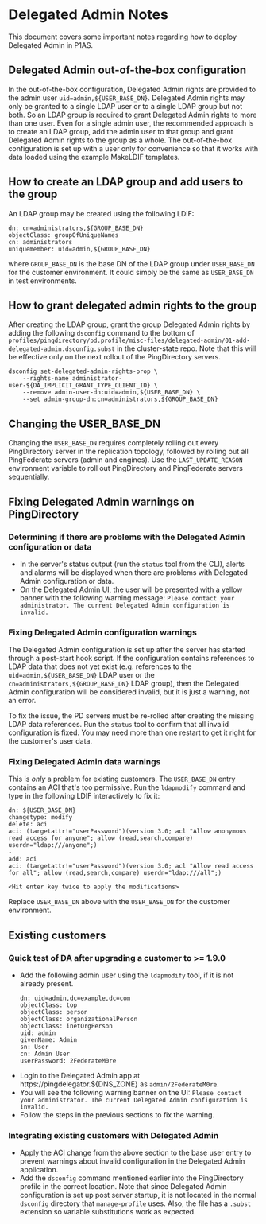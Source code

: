 # Delegated Admin Notes

This document covers some important notes regarding how to deploy Delegated Admin in P1AS.

## Delegated Admin out-of-the-box configuration

In the out-of-the-box configuration, Delegated Admin rights are provided to the admin user `uid=admin,${USER_BASE_DN}`. 
Delegated Admin rights may only be granted to a single LDAP user or to a single LDAP group but not both. So an LDAP 
group is required to grant Delegated Admin rights to more than one user. Even for a single admin user, the recommended 
approach is to create an LDAP group, add the admin user to that group and grant Delegated Admin rights to the group 
as a whole. The out-of-the-box configuration is set up with a user only for convenience so that it works with data 
loaded using the example MakeLDIF templates. 

## How to create an LDAP group and add users to the group

An LDAP group may be created using the following LDIF:

```shell
dn: cn=administrators,${GROUP_BASE_DN}
objectClass: groupOfUniqueNames
cn: administrators
uniquemember: uid=admin,${GROUP_BASE_DN}
```

where `GROUP_BASE_DN` is the base DN of the LDAP group under `USER_BASE_DN` for the customer environment. It could 
simply be the same as `USER_BASE_DN` in test environments.

## How to grant delegated admin rights to the group

After creating the LDAP group, grant the group Delegated Admin rights by adding the following `dsconfig` command to 
the bottom of `profiles/pingdirectory/pd.profile/misc-files/delegated-admin/01-add-delegated-admin.dsconfig.subst` in 
the cluster-state repo. Note that this will be effective only on the next rollout of the PingDirectory servers.

```shell
dsconfig set-delegated-admin-rights-prop \
    --rights-name administrator-user-${DA_IMPLICIT_GRANT_TYPE_CLIENT_ID} \
    --remove admin-user-dn:uid=admin,${USER_BASE_DN} \
    --set admin-group-dn:cn=administrators,${GROUP_BASE_DN}
```

## Changing the USER_BASE_DN

Changing the `USER_BASE_DN` requires completely rolling out every PingDirectory server in the replication topology, 
followed by rolling out all PingFederate servers (admin and engines). Use the `LAST_UPDATE_REASON` environment 
variable to roll out PingDirectory and PingFederate servers sequentially.

## Fixing Delegated Admin warnings on PingDirectory

### Determining if there are problems with the Delegated Admin configuration or data 

- In the server's status output (run the `status` tool from the CLI), alerts and alarms will be displayed when there are
  problems with Delegated Admin configuration or data.
- On the Delegated Admin UI, the user will be presented with a yellow banner with the following warning message:
`Please contact your administrator. The current Delegated Admin configuration is invalid.`

### Fixing Delegated Admin configuration warnings

The Delegated Admin configuration is set up after the server has started through a post-start hook script. If the 
configuration contains references to LDAP data that does not yet exist (e.g. references to the 
`uid=admin,${USER_BASE_DN}` LDAP user or the `cn=administrators,${GROUP_BASE_DN}` LDAP group), then the Delegated Admin 
configuration will be considered invalid, but it is just a warning, not an error. 

To fix the issue, the PD servers must be re-rolled after creating the missing LDAP data references. Run the `status` 
tool to confirm that all invalid configuration is fixed. You may need more than one restart to get it right for the 
customer's user data.

### Fixing Delegated Admin data warnings

This is *only* a problem for existing customers. The `USER_BASE_DN` entry contains an ACI that's too permissive. Run 
the `ldapmodify` command and type in the following LDIF interactively to fix it:

```shell
dn: ${USER_BASE_DN}
changetype: modify
delete: aci
aci: (targetattr!="userPassword")(version 3.0; acl "Allow anonymous read access for anyone"; allow (read,search,compare) userdn="ldap:///anyone";)
-
add: aci
aci: (targetattr!="userPassword")(version 3.0; acl "Allow read access for all"; allow (read,search,compare) userdn="ldap:///all";)

<Hit enter key twice to apply the modifications>
```

Replace `USER_BASE_DN` above with the `USER_BASE_DN` for the customer environment.

## Existing customers

### Quick test of DA after upgrading a customer to >= 1.9.0

- Add the following admin user using the `ldapmodify` tool, if it is not already present.
  ```shell
  dn: uid=admin,dc=example,dc=com
  objectClass: top
  objectClass: person
  objectClass: organizationalPerson
  objectClass: inetOrgPerson
  uid: admin
  givenName: Admin
  sn: User
  cn: Admin User
  userPassword: 2FederateM0re
  ```
- Login to the Delegated Admin app at https://pingdelegator.${DNS_ZONE} as `admin/2FederateM0re`.
- You will see the following warning banner on the UI:
    `Please contact your administrator. The current Delegated Admin configuration is invalid.`
- Follow the steps in the previous sections to fix the warning.

### Integrating existing customers with Delegated Admin

- Apply the ACI change from the above section to the base user entry to prevent warnings about invalid configuration in
  the Delegated Admin application.
- Add the `dsconfig` command mentioned earlier into the PingDirectory profile in the correct location. Note that since 
  Delegated Admin configuration is set up post server startup, it is not located in the normal `dsconfig` directory 
  that `manage-profile` uses. Also, the file has a `.subst` extension so variable substitutions work as expected.